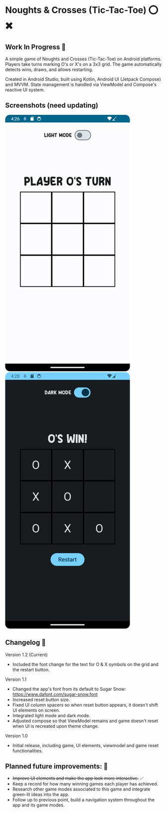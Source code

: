 # Noughts & Crosses (Tic-Tac-Toe) ⭕ ✖️
## Work In Progress 🚀

A simple game of Noughts and Crosses (Tic-Tac-Toe) on Android platforms. Players take turns marking O's or X's on a 3x3 grid. The game automatically detects wins, draws, and allows restarting.

Created in Android Studio, built using Kotlin, Android UI (Jetpack Compose) and MVVM. State management is handled via ViewModel and Compose's reactive UI system.

## Screenshots (need updating)
![alt text](https://github.com/filipo203/NoughtsAndCrosses/blob/main/screenshots/Screenshot_20250505_162639.png)
![alt text](https://github.com/filipo203/NoughtsAndCrosses/blob/main/screenshots/Screenshot_20250505_162829.png)

## Changelog 📲
Version 1.2 (Current)
- Included the font change for the text for O & X symbols on the grid and the restart button.

Version 1.1
- Changed the app's font from its default to Sugar Snow: https://www.dafont.com/sugar-snow.font
- Increased reset button size.
- Fixed UI column spacers so when reset button appears, it doesn't shift UI elements on screen.
- Integrated light mode and dark mode.
- Adjusted compose so that ViewModel remains and game doesn't reset when UI is recreated upon theme change.

Version 1.0
- Initial release, including game, UI elements, viewmodel and game reset functionalities.

## Planned future improvements: 📌
- ~~Improve UI elements and make the app look more interactive.~~ ✅
- Keep a record for how many winning games each player has achieved.
- Research other game modes associated to this game and integrate green-lit ideas into the app.
- Follow up to previous point, build a navigation system throughout the app and its game modes.

